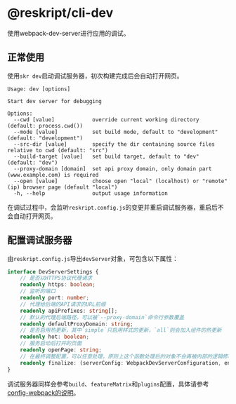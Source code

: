 # @reskript/cli-dev

使用webpack-dev-server进行应用的调试。

## 正常使用

使用`skr dev`启动调试服务器，初次构建完成后会自动打开网页。

```
Usage: dev [options]

Start dev server for debugging

Options:
  --cwd [value]            override current working directory (default: process.cwd())
  --mode [value]           set build mode, default to "development" (default: "development")
  --src-dir [value]        specify the dir containing source files relative to cwd (default: "src")
  --build-target [value]   set build target, default to "dev" (default: "dev")
  --proxy-domain [domain]  set api proxy domain, only domain part (www.example.com) is required
  --open [value]           choose open "local" (localhost) or "remote" (ip) browser page (default "local")
  -h, --help               output usage information
```

在调试过程中，会监听`reskript.config.js`的变更并重启调试服务器，重启后不会自动打开网页。

## 配置调试服务器

由`reskript.config.js`导出`devServer`对象，可包含以下属性：

```ts
interface DevServerSettings {
    // 是否以HTTPS协议代理请求
    readonly https: boolean;
    // 监听的端口
    readonly port: number;
    // 代理给后端的API请求的URL前缀
    readonly apiPrefixes: string[];
    // 默认的代理后端路径，可以被`--proxy-domain`命令行参数覆盖
    readonly defaultProxyDomain: string;
    // 是否启用热更新，其中`simple`只启用样式的更新，`all`则会加入组件的热更新
    readonly hot: boolean;
    // 服务启动后打开的页面
    readonly openPage: string;
    // 在最终调整配置，可以任意处理，原则上这个函数处理后的对象不会再被内部的逻辑修改
    readonly finalize: (serverConfig: WebpackDevServerConfiguration, env: BuildEntry) => WebpackDevServerConfiguration;
}
```

调试服务器同样会参考`build`、`featureMatrix`和`plugins`配置，具体请参考[config-webpack的说明](../config-webpack)。
